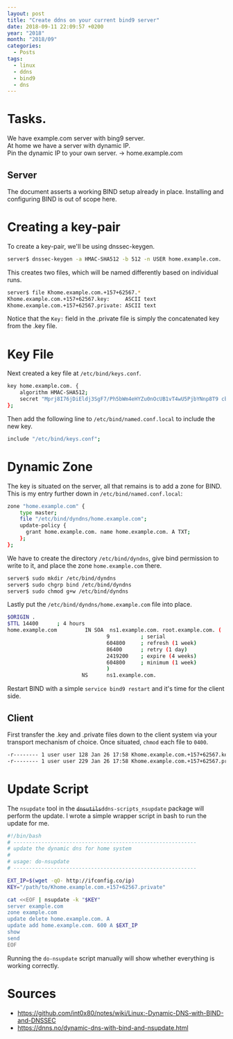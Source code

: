 ```yaml
---
layout: post
title: "Create ddns on your current bind9 server"
date: 2018-09-11 22:09:57 +0200
year: "2018"
month: "2018/09"
categories:
  - Posts
tags:
  - linux
  - ddns
  - bind9
  - dns
---
```


# Tasks.

We have example.com server with bing9 server.  
At home we have a server with dynamic IP.  
Pin the dynamic IP to your own server. -> home.example.com

## Server

The document asserts a working BIND setup already in place. Installing and configuring BIND is out of scope here.

# Creating a key-pair

To create a key-pair, we'll be using dnssec-keygen.

```bash
server$ dnssec-keygen -a HMAC-SHA512 -b 512 -n USER home.example.com.
```

This creates two files, which will be named differently based on individual runs.

```bash
server$ file Khome.example.com.+157+62567.*
Khome.example.com.+157+62567.key:     ASCII text
Khome.example.com.+157+62567.private: ASCII text
```

Notice that the `Key:` field in the .private file is simply the concatenated key from the .key file.

# Key File

Next created a key file at `/etc/bind/keys.conf`.

```bash
key home.example.com. {
    algorithm HMAC-SHA512;
    secret "Mprj8I76jDiEldj3SgF7/Ph5bWm4eHYZu0nOcUB1vT4wU5PjbYNnp8T9 cb8XqmE0ANotnw+FBBbr3lA8O5uJ8A==";
};
```

Then add the following line to `/etc/bind/named.conf.local` to include the new key.

```bash
include "/etc/bind/keys.conf";
```

# Dynamic Zone

The key is situated on the server, all that remains is to add a zone for BIND. This is my entry further down in `/etc/bind/named.conf.local`:

```bash
zone "home.example.com" {
    type master;
    file "/etc/bind/dyndns/home.example.com";
    update-policy {
      grant home.example.com. name home.example.com. A TXT;
    };
};
```

We have to create the directory `/etc/bind/dyndns`, give bind permission to write to it, and place the zone `home.example.com` there.

```bash
server$ sudo mkdir /etc/bind/dyndns
server$ sudo chgrp bind /etc/bind/dyndns
server$ sudo chmod g+w /etc/bind/dyndns
```

Lastly put the `/etc/bind/dyndns/home.example.com` file into place.

```bash
$ORIGIN .
$TTL 14400      ; 4 hours
home.example.com         IN SOA  ns1.example.com. root.example.com. (
                                9          ; serial
                                604800     ; refresh (1 week)
                                86400      ; retry (1 day)
                                2419200    ; expire (4 weeks)
                                604800     ; minimum (1 week)
                                )
                        NS      ns1.example.com.
```

Restart BIND with a simple `service bind9 restart` and it's time for the client side.

## Client

First transfer the .key and .private files down to the client system via your transport mechanism of choice. Once situated, `chmod` each file to `0400`.

```bash
-r-------- 1 user user 128 Jan 26 17:58 Khome.example.com.+157+62567.key
-r-------- 1 user user 229 Jan 26 17:58 Khome.example.com.+157+62567.private
```

# Update Script

The `nsupdate` tool in the <s>`dnsutils`</s>`ddns-scripts_nsupdate` package will perform the update. I wrote a simple wrapper script in bash to run the update for me.

```bash
#!/bin/bash
# -----------------------------------------------------------
# update the dynamic dns for home system
#
# usage: do-nsupdate
# -----------------------------------------------------------

EXT_IP=$(wget -qO- http://ifconfig.co/ip)
KEY="/path/to/Khome.example.com.+157+62567.private"

cat <<EOF | nsupdate -k "$KEY"
server example.com
zone example.com
update delete home.example.com. A
update add home.example.com. 600 A $EXT_IP
show
send
EOF
```

Running the `do-nsupdate` script manually will show whether everything is working correctly.

# Sources

- https://github.com/int0x80/notes/wiki/Linux:-Dynamic-DNS-with-BIND-and-DNSSEC
- https://dnns.no/dynamic-dns-with-bind-and-nsupdate.html
